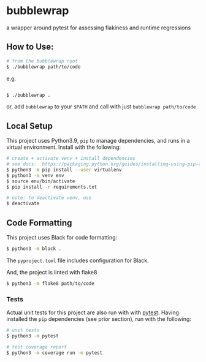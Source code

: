 # bubblewrap 

a wrapper around pytest for assessing flakiness and runtime regressions

## How to Use: 

```bash
# from the bubblewrap root
$ ./bubblewrap path/to/code

```

e.g.

```bash

$ ./bubblewrap .

```

or, add `bubblewrap` to your `$PATH` and call with just `bubblewrap path/to/code`

## Local Setup

This project uses Python3.9, `pip` to manage dependencies, and runs in a virtual environment. Install with the following:

```bash
# create + activate venv + install dependencies
# see docs:  https://packaging.python.org/guides/installing-using-pip-and-virtual-environments/
$ python3 -m pip install --user virtualenv
$ python3 -m venv env
$ source env/bin/activate
$ pip install -r requirements.txt
```

```bash
# note: to deactivate venv, use
$ deactivate
```

## Code Formatting

This project uses Black for code formatting:
```bash
$ python3 -m black .

```
The `pyproject.toml` file includes configuration for Black.


And, the project is linted with flake8

```bash 
$ python3 -m flake8 path/to/code

```


### Tests

Actual unit tests for this project are also run with with [pytest](https://docs.pytest.org/en/stable/). Having installed the `pip` dependencies (see prior section), run with the following:

```bash
# unit tests
$ python3 -m pytest
```

```bash
# test coverage report
$ python3 -m coverage run -m pytest
```
